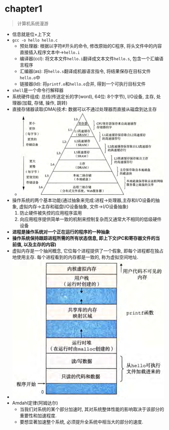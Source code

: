 # chapter1
> 计算机系统漫游
- 信息就是位+上下文
- `gcc -o hello hello.c`
  - 预处理器: 根据以字符#开头的命令, 修改原始的C程序, 将头文件中的内容直接插入程序文本中->`hello.i`
  - 编译器(ccl): 将文本文件`hello.i`翻译成文本文件`hello.s`, 包含一个汇编语言程序
  - 汇编器(as): 将`hello.s`翻译成机器语言指令, 将结果保存在目标文件`hello.o`中
  - 链接器(ld): 将`printf.o`和`hello.o`合并, 得到一个可执行目标文件
- `shell`是一个命令行解释器
- 系统硬件组成: 总线(传送定长的字(word), 64位: 8个字节), I/O设备, 主存, 处理器(加载, 存储, 操作, 跳转)
- 直接存储器读取(DMA)技术: 数据可以不通过处理器而直接从磁盘到达主存
  - ![存储器层次结构](../images/csapp/storage.png)
- 操作系统的两个基本功能(通过抽象来完成:进程->处理器,主存和I/O设备的抽象, 虚拟内存->主存和磁盘I/O设备抽象, 文件->I/O设备抽象)
  1. 防止硬件被失控的应用程序滥用
  2. 向应用程序提供简单一致的机制来控制复杂而又通常大不相同的低级硬件设备
- **进程是操作系统对一个正在运行的程序的一种抽象**
- **操作系统保持跟踪进程所需的所有状态信息, 即上下文(PC和寄存器文件的当前值, 以及主存的内容)**
- 虚拟内存是一个抽闲概念, 它位每个进程提供了一个假象, 即每个进程都在独占地使用主存. 每个进程看到的内存都是一致的, 称为虚拟空间地址.
- ![进程的虚拟地址空间](../images/csapp/虚拟地址空间.png)
- Amdahl定律(阿姆达尔)
  - 当我们对系统的某个部分加速时, 其对系统整体性能的影响取决于该部分的重要性和加速程度.
  - 要想显著加速整个系统, 必须提升全系统中相当大的部分的速度.